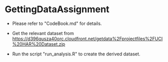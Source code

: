 # GettingDataAssignment

- Please refer to "CodeBook.md" for details.

- Get the relevant dataset from https://d396qusza40orc.cloudfront.net/getdata%2Fprojectfiles%2FUCI%20HAR%20Dataset.zip

- Run the script "run_analysis.R" to create the derived dataset.

